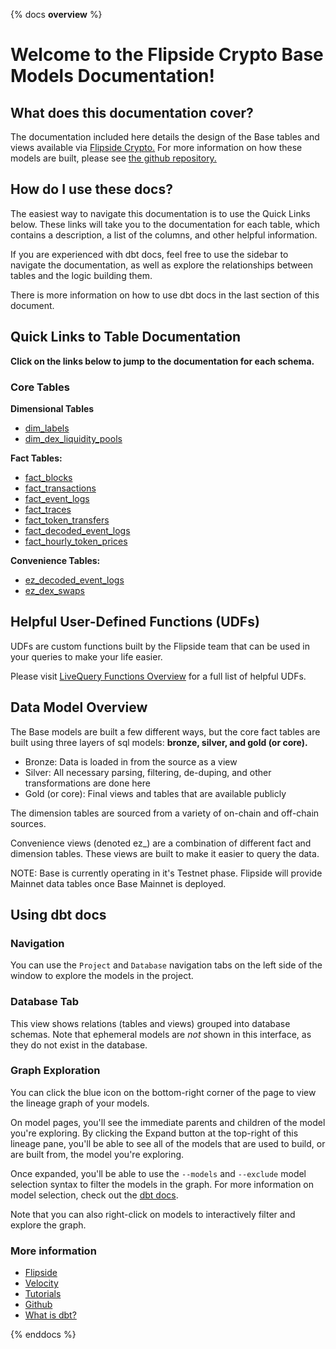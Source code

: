 {% docs __overview__ %}

# Welcome to the Flipside Crypto Base Models Documentation!

## **What does this documentation cover?**
The documentation included here details the design of the Base tables and views available via [Flipside Crypto.](https://flipsidecrypto.xyz/) For more information on how these models are built, please see [the github repository.](https://github.com/FlipsideCrypto/base-models)

## **How do I use these docs?**
The easiest way to navigate this documentation is to use the Quick Links below. These links will take you to the documentation for each table, which contains a description, a list of the columns, and other helpful information.

If you are experienced with dbt docs, feel free to use the sidebar to navigate the documentation, as well as explore the relationships between tables and the logic building them.

There is more information on how to use dbt docs in the last section of this document.

## **Quick Links to Table Documentation**

**Click on the links below to jump to the documentation for each schema.**

### Core Tables

**Dimensional Tables**
- [dim_labels](https://flipsidecrypto.github.io/base-models/#!/model/model.base_models.core__dim_labels)
- [dim_dex_liquidity_pools](https://flipsidecrypto.github.io/base-models/#!/model/model.base_models.defi__dim_dex_liquidity_pools)

**Fact Tables:**
- [fact_blocks](https://flipsidecrypto.github.io/base-models/#!/model/model.base_models.core__fact_blocks)
- [fact_transactions](https://flipsidecrypto.github.io/base-models/#!/model/model.base_models.core__fact_transactions)
- [fact_event_logs](https://flipsidecrypto.github.io/base-models/#!/model/model.base_models.core__fact_event_logs)
- [fact_traces](https://flipsidecrypto.github.io/base-models/#!/model/model.base_models.core__fact_traces)
- [fact_token_transfers](https://flipsidecrypto.github.io/base-models/#!/model/model.base_models.core__fact_token_transfers)
- [fact_decoded_event_logs](https://flipsidecrypto.github.io/base-models/#!/model/model.base_models.core__fact_decoded_event_logs)
- [fact_hourly_token_prices](https://flipsidecrypto.github.io/base-models/#!/model/model.base_models.core__fact_hourly_token_prices)

**Convenience Tables:**
- [ez_decoded_event_logs](https://flipsidecrypto.github.io/base-models/#!/model/model.base_models.core__ez_decoded_event_logs)
- [ez_dex_swaps](https://flipsidecrypto.github.io/base-models/#!/model/model.base_models.defi__ez_dex_swaps)

## **Helpful User-Defined Functions (UDFs)**

UDFs are custom functions built by the Flipside team that can be used in your queries to make your life easier. 

Please visit [LiveQuery Functions Overview](https://flipsidecrypto.github.io/livequery-models/#!/overview) for a full list of helpful UDFs.

## **Data Model Overview**

The Base models are built a few different ways, but the core fact tables are built using three layers of sql models: **bronze, silver, and gold (or core).**

- Bronze: Data is loaded in from the source as a view
- Silver: All necessary parsing, filtering, de-duping, and other transformations are done here
- Gold (or core): Final views and tables that are available publicly

The dimension tables are sourced from a variety of on-chain and off-chain sources.

Convenience views (denoted ez_) are a combination of different fact and dimension tables. These views are built to make it easier to query the data.

NOTE: Base is currently operating in it's Testnet phase. Flipside will provide Mainnet data tables once Base Mainnet is deployed. 

## **Using dbt docs**
### Navigation

You can use the ```Project``` and ```Database``` navigation tabs on the left side of the window to explore the models in the project.

### Database Tab

This view shows relations (tables and views) grouped into database schemas. Note that ephemeral models are *not* shown in this interface, as they do not exist in the database.

### Graph Exploration

You can click the blue icon on the bottom-right corner of the page to view the lineage graph of your models.

On model pages, you'll see the immediate parents and children of the model you're exploring. By clicking the Expand button at the top-right of this lineage pane, you'll be able to see all of the models that are used to build, or are built from, the model you're exploring.

Once expanded, you'll be able to use the ```--models``` and ```--exclude``` model selection syntax to filter the models in the graph. For more information on model selection, check out the [dbt docs](https://docs.getdbt.com/docs/model-selection-syntax).

Note that you can also right-click on models to interactively filter and explore the graph.


### **More information**
- [Flipside](https://flipsidecrypto.xyz/)
- [Velocity](https://app.flipsidecrypto.com/velocity?nav=Discover)
- [Tutorials](https://docs.flipsidecrypto.com/our-data/tutorials)
- [Github](https://github.com/FlipsideCrypto/base-models)
- [What is dbt?](https://docs.getdbt.com/docs/introduction)


{% enddocs %}